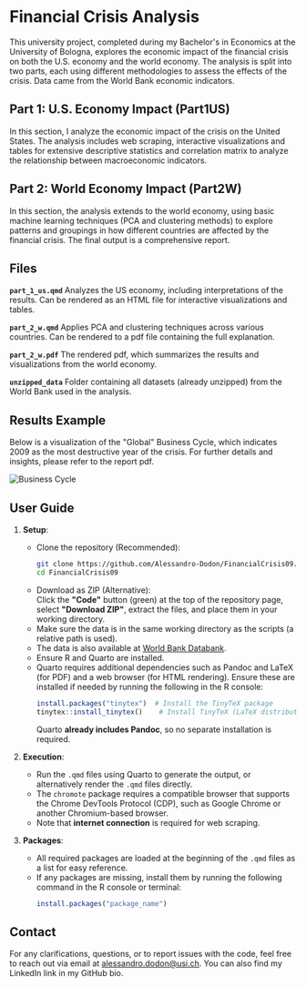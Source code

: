 # Financial Crisis Analysis  

This university project, completed during my Bachelor's in Economics at the University of Bologna, explores the economic impact of the financial crisis on both the U.S. economy and the world economy. The analysis is split into two parts, each using different methodologies to assess the effects of the crisis. Data came from the World Bank economic indicators.  

## Part 1: U.S. Economy Impact (Part1US)

In this section, I analyze the economic impact of the crisis on the United States. The analysis includes web scraping, interactive visualizations and tables for extensive descriptive statistics and correlation matrix to analyze the relationship between macroeconomic indicators.

## Part 2: World Economy Impact (Part2W)

In this section, the analysis extends to the world economy, using basic machine learning techniques (PCA and clustering methods) to explore patterns and groupings in how different countries are affected by the financial crisis. The final output is a comprehensive report.

## Files

**`part_1_us.qmd`** Analyzes the US economy, including interpretations of the results. Can be rendered as an HTML file for interactive visualizations and tables.

**`part_2_w.qmd`** Applies PCA and clustering techniques across various countries. Can be rendered to a pdf file containing the full explanation.

**`part_2_w.pdf`** The rendered pdf, which summarizes the results and visualizations from the world economy.

**`unzipped_data`** Folder containing all datasets (already unzipped) from the World Bank used in the analysis. 

## Results Example

Below is a visualization of the "Global" Business Cycle, which indicates 2009 as the most destructive year of the crisis. For further details and insights, please refer to the report pdf.

![Business Cycle](business_cycle.png)

## User Guide

1. **Setup**:  
   - Clone the repository (Recommended):  
     ```bash
     git clone https://github.com/Alessandro-Dodon/FinancialCrisis09.git
     cd FinancialCrisis09
     ```
   - Download as ZIP (Alternative):  
     Click the **"Code"** button (green) at the top of the repository page, select **"Download ZIP"**, extract the files, and place them in your working directory.  
   - Make sure the data is in the same working directory as the scripts (a relative path is used).  
   - The data is also available at [World Bank Databank](https://databank.worldbank.org/home).
   - Ensure R and Quarto are installed.  
   - Quarto requires additional dependencies such as Pandoc and LaTeX (for PDF) and a web browser (for HTML rendering). Ensure these are installed if needed by running the following in the R console:  
     ```r
     install.packages("tinytex")  # Install the TinyTeX package
     tinytex::install_tinytex()    # Install TinyTeX (LaTeX distribution)
     ```
     Quarto **already includes Pandoc**, so no separate installation is required.
     
2. **Execution**:
   - Run the `.qmd` files using Quarto to generate the output, or alternatively render the `.qmd` files directly.
   - The `chromote` package requires a compatible browser that supports the Chrome DevTools Protocol (CDP), such as Google Chrome or another Chromium-based browser.
   - Note that **internet connection** is required for web scraping.

3. **Packages**:
   - All required packages are loaded at the beginning of the `.qmd` files as a list for easy reference.
   - If any packages are missing, install them by running the following command in the R console or terminal:
     ```r
     install.packages("package_name")
     ```

## Contact
For any clarifications, questions, or to report issues with the code, feel free to reach out via email at alessandro.dodon@usi.ch. You can also find my LinkedIn link in my GitHub bio.

